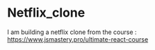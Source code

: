 # Netflix_clone <br>
I am building a netflix clone from the course : https://www.jsmastery.pro/ultimate-react-course <br>
